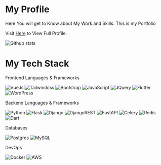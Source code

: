 # My Profile
Here You will get to Know about My Work and Skills. This is my Portfolio

Visit <a href="https://tronajay.github.io/tronajay/">Here</a> to View Full Profile.

![Github stats](https://github-readme-stats.vercel.app/api?username=tronajay)

# My Tech Stack

Frontend Languages & Frameworks

![VueJs](https://img.shields.io/badge/Vue_JS-35495E?style=for-the-badge&logo=vuedotjs&logoColor=white)
![Tailwindcss](https://img.shields.io/badge/Tailwind_CSS-38B2AC?style=for-the-badge&logo=tailwind-css&logoColor=white)
![Bootstrap](https://img.shields.io/badge/Bootstrap-563D7C?style=for-the-badge&logo=bootstrap&logoColor=white)
![JavaScript](https://img.shields.io/badge/JavaScript-F7DF1E?style=for-the-badge&logo=javascript&logoColor=black)
![JQuery](https://img.shields.io/badge/jQuery-0769AD?style=for-the-badge&logo=jquery&logoColor=white)
![Flutter](https://img.shields.io/badge/Flutter-02569B?style=for-the-badge&logo=flutter&logoColor=white)
![WordPress](https://img.shields.io/badge/WordPress-%23117AC9.svg?style=for-the-badge&logo=WordPress&logoColor=white)

Backend Languages & Frameworks

![Python](https://img.shields.io/badge/Python-3776AB?style=for-the-badge&logo=python&logoColor=white)
![Flask](https://img.shields.io/badge/Flask-000000?style=for-the-badge&logo=flask&logoColor=white)
![Django](https://img.shields.io/badge/Django-092E20?style=for-the-badge&logo=django&logoColor=white)
![DjangoREST](https://img.shields.io/badge/DJANGO-REST-ff1709?style=for-the-badge&logo=django&logoColor=white&color=ff1709&labelColor=gray)
![FastAPI](https://img.shields.io/badge/Fastapi-26a699?style=for-the-badge&logo=fastapi&logoColor=white)
![Celery](https://img.shields.io/badge/celery-%23a9cc54.svg?style=for-the-badge&logo=celery&logoColor=ddf4a4)
![Redis](https://img.shields.io/badge/redis-%23DD0031.svg?style=for-the-badge&logo=redis&logoColor=white)
![Dart](https://img.shields.io/badge/dart-%230175C2.svg?style=for-the-badge&logo=dart&logoColor=white)

Databases

![Postgres](https://img.shields.io/badge/PostgreSQL-316192?style=for-the-badge&logo=postgresql&logoColor=white)
![MySQL](https://img.shields.io/badge/MySQL-005C84?style=for-the-badge&logo=mysql&logoColor=white)

DevOps

![Docker](https://img.shields.io/badge/docker-%230db7ed.svg?style=for-the-badge&logo=docker&logoColor=white)
![AWS](https://img.shields.io/badge/AWS-%23FF9900.svg?style=for-the-badge&logo=amazon-aws&logoColor=white)
